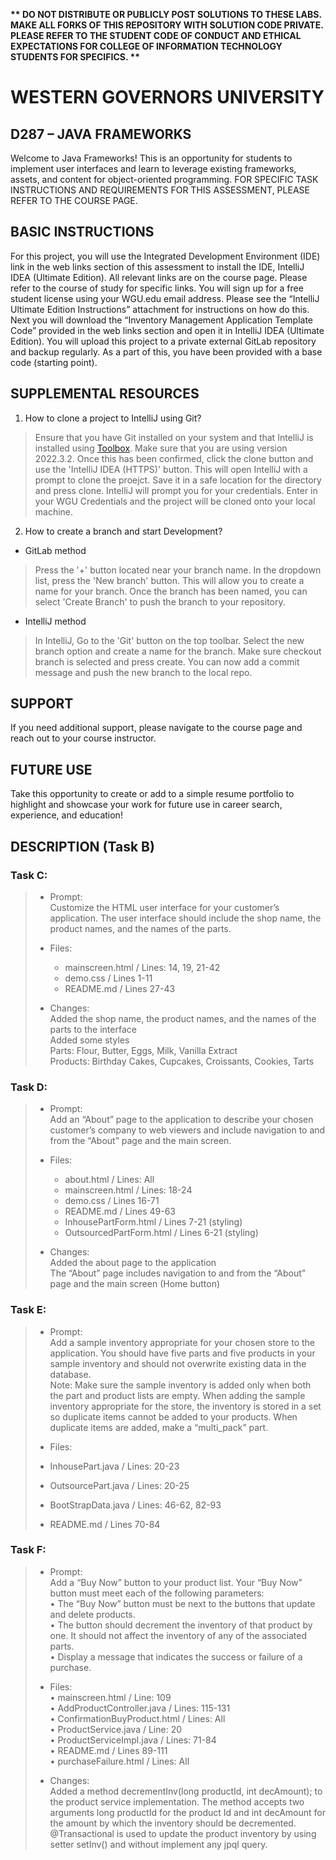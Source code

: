 <strong>** DO NOT DISTRIBUTE OR PUBLICLY POST SOLUTIONS TO THESE LABS. MAKE ALL FORKS OF THIS REPOSITORY WITH SOLUTION CODE PRIVATE. PLEASE REFER TO THE STUDENT CODE OF CONDUCT AND ETHICAL EXPECTATIONS FOR COLLEGE OF INFORMATION TECHNOLOGY STUDENTS FOR SPECIFICS. ** </strong>

# WESTERN GOVERNORS UNIVERSITY 
## D287 – JAVA FRAMEWORKS
Welcome to Java Frameworks! This is an opportunity for students to implement user interfaces and learn to leverage existing frameworks, assets, and content for object-oriented programming.
FOR SPECIFIC TASK INSTRUCTIONS AND REQUIREMENTS FOR THIS ASSESSMENT, PLEASE REFER TO THE COURSE PAGE.
## BASIC INSTRUCTIONS
For this project, you will use the Integrated Development Environment (IDE) link in the web links section of this assessment to install the IDE, IntelliJ IDEA (Ultimate Edition). All relevant links are on the course page. Please refer to the course of study for specific links. You will sign up for a free student license using your WGU.edu email address. Please see the “IntelliJ Ultimate Edition Instructions” attachment for instructions on how do this. Next you will download the “Inventory Management Application Template Code” provided in the web links section and open it in IntelliJ IDEA (Ultimate Edition). You will upload this project to a private external GitLab repository and backup regularly. As a part of this, you have been provided with a base code (starting point). 

## SUPPLEMENTAL RESOURCES  
1.	How to clone a project to IntelliJ using Git?

> Ensure that you have Git installed on your system and that IntelliJ is installed using [Toolbox](https://www.jetbrains.com/toolbox-app/). Make sure that you are using version 2022.3.2. Once this has been confirmed, click the clone button and use the 'IntelliJ IDEA (HTTPS)' button. This will open IntelliJ with a prompt to clone the proejct. Save it in a safe location for the directory and press clone. IntelliJ will prompt you for your credentials. Enter in your WGU Credentials and the project will be cloned onto your local machine.  

2. How to create a branch and start Development?

- GitLab method
> Press the '+' button located near your branch name. In the dropdown list, press the 'New branch' button. This will allow you to create a name for your branch. Once the branch has been named, you can select 'Create Branch' to push the branch to your repository.

- IntelliJ method
> In IntelliJ, Go to the 'Git' button on the top toolbar. Select the new branch option and create a name for the branch. Make sure checkout branch is selected and press create. You can now add a commit message and push the new branch to the local repo.

## SUPPORT
If you need additional support, please navigate to the course page and reach out to your course instructor.
## FUTURE USE
Take this opportunity to create or add to a simple resume portfolio to highlight and showcase your work for future use in career search, experience, and education!
## DESCRIPTION (Task B)
### Task C:
>  - Prompt:  
> Customize the HTML user interface for your customer’s application. The user interface should include the shop name, the product names, and the names of the parts.
> 
> 
>  - Files:
>    - mainscreen.html / Lines: 14, 19, 21-42  
>    - demo.css / Lines 1-11  
>    - README.md / Lines 27-43
> 
> 
>  - Changes:  
Added the shop name, the product names, and the names of the parts to the interface  
Added some styles  
Parts: Flour, Butter, Eggs, Milk, Vanilla Extract  
Products: Birthday Cakes, Cupcakes, Croissants, Cookies, Tarts
> 
> 



### Task D:
>  - Prompt:  
  Add an “About” page to the application to describe your chosen customer’s company to web viewers and include navigation to and from the “About” page and the main screen.
>
> 
>  - Files:
>     - about.html / Lines: All
>     - mainscreen.html / Lines: 18-24
>     - demo.css / Lines 16-71
>     - README.md / Lines 49-63
>     - InhousePartForm.html / Lines 7-21 (styling)
>     - OutsourcedPartForm.html / Lines 6-21 (styling)
>
> 
>  - Changes:  
Added the about page to the application  
The “About” page includes navigation to and from the “About” page and the main screen (Home button)
> 
>


### Task E:
>  - Prompt:  
Add a sample inventory appropriate for your chosen store to the application. 
You should have five parts and five products in your sample inventory and should not 
overwrite existing data in the database.  
Note: Make sure the sample inventory is added only when both the part and product lists 
are empty. When adding the sample inventory appropriate for the store, the inventory is 
stored in a set so duplicate items cannot be added to your products. When duplicate items 
are added, make a “multi_pack” part.
> 
> - Files:
>  - InhousePart.java / Lines: 20-23
>  - OutsourcePart.java / Lines: 20-25
>  - BootStrapData.java / Lines: 46-62, 82-93
>  - README.md / Lines 70-84
>
>


### Task F:
>  - Prompt:  
     Add a “Buy Now” button to your product list. Your “Buy Now” button must meet each of the following parameters:  
     •  The “Buy Now” button must be next to the buttons that update and delete products.  
     •  The button should decrement the inventory of that product by one. It should not affect the inventory of any of the associated parts.  
     •  Display a message that indicates the success or failure of a purchase.
> 
> 
> - Files:  
  •  mainscreen.html / Line: 109  
  •  AddProductController.java / Lines: 115-131  
  •  ConfirmationBuyProduct.html / Lines: All  
  •  ProductService.java / Line: 20  
  •  ProductServiceImpl.java / Lines: 71-84  
  •  README.md / Lines 89-111  
  •  purchaseFailure.html / Lines: All
>
>
>  - Changes:  
Added a method decrementInv(long productId, int decAmount); to the product service implementation. 
The method accepts two arguments long productId for the product Id and int decAmount for 
the amount by which the inventory should be decremented. @Transactional is used to update 
the product inventory by using setter setInv() and without implement any jpql query.
> 
>
